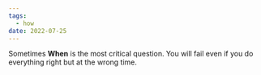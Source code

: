 ```yaml
---
tags:
  - how
date: 2022-07-25
---
```


Sometimes **When** is the most critical question. You will fail even if you do everything right but at the wrong time.

